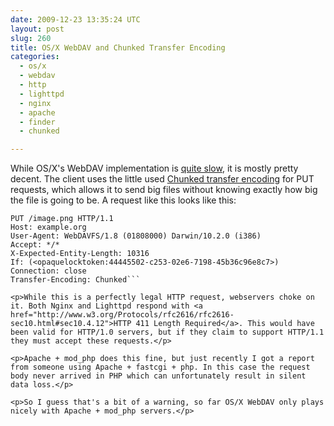 ```yaml
---
date: 2009-12-23 13:35:24 UTC
layout: post
slug: 260
title: OS/X WebDAV and Chunked Transfer Encoding
categories:
  - os/x
  - webdav
  - http
  - lighttpd
  - nginx
  - apache
  - finder
  - chunked

---
```

<p>While OS/X's WebDAV implementation is <a href="http://code.google.com/p/sabredav/wiki/Finder#Excessive_requests">quite slow</a>, it is mostly pretty decent. The client uses the little used <a href="http://en.wikipedia.org/wiki/Chunked_transfer_encoding">Chunked transfer encoding</a> for PUT requests, which allows it to send big files without knowing exactly how big the file is going to be. A request like this looks like this:</p>

```
PUT /image.png HTTP/1.1
Host: example.org
User-Agent: WebDAVFS/1.8 (01808000) Darwin/10.2.0 (i386)
Accept: */*
X-Expected-Entity-Length: 10316
If: (<opaquelocktoken:44445502-c253-02e6-7198-45b36c96e8c7>)
Connection: close
Transfer-Encoding: Chunked```

<p>While this is a perfectly legal HTTP request, webservers choke on it. Both Nginx and Lighttpd respond with <a href="http://www.w3.org/Protocols/rfc2616/rfc2616-sec10.html#sec10.4.12">HTTP 411 Length Required</a>. This would have been valid for HTTP/1.0 servers, but if they claim to support HTTP/1.1 they must accept these requests.</p>

<p>Apache + mod_php does this fine, but just recently I got a report from someone using Apache + fastcgi + php. In this case the request body never arrived in PHP which can unfortunately result in silent data loss.</p>

<p>So I guess that's a bit of a warning, so far OS/X WebDAV only plays nicely with Apache + mod_php servers.</p>